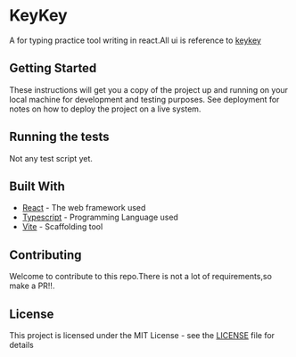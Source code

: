 # KeyKey
A for typing practice tool writing in react.All ui is reference to [keykey](https://apps.apple.com/us/app/keykey-typing-practice/id1035137927?mt=12)

## Getting Started

These instructions will get you a copy of the project up and running on your local machine for development and testing purposes. See deployment for notes on how to deploy the project on a live system.

## Running the tests

Not any test script yet.

## Built With

* [React](https://reactjs.org/) - The web framework used
* [Typescript](https://www.typescriptlang.org/) - Programming Language used
* [Vite](https://vitejs.dev/) - Scaffolding tool

## Contributing

Welcome to contribute to this repo.There is not a lot of requirements,so make a PR!!.

## License

This project is licensed under the MIT License - see the [LICENSE](LICENSE) file for details

